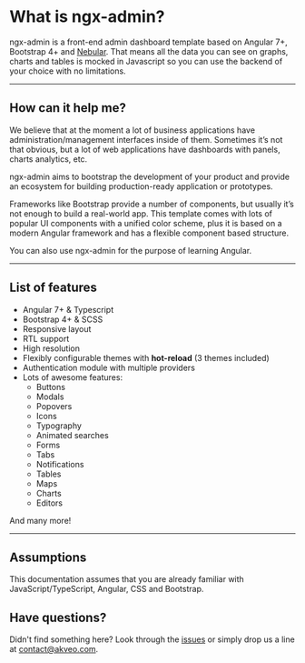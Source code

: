 # What is ngx-admin?

ngx-admin is a front-end admin dashboard template based on Angular 7+, Bootstrap 4+ and <a href="https://akveo.github.io/nebular/?utm_source=ngx_admin_landing&utm_medium=docs_getting_started" target="_blank">Nebular</a>. That means all the data you can see on graphs, charts and tables is mocked in Javascript so you can use the backend of your choice with no limitations.
<hr>

## How can it help me?

We believe that at the moment a lot of business applications have administration/management interfaces inside of them. Sometimes it’s not that obvious, but a lot of web applications have dashboards with panels, charts analytics, etc.


ngx-admin aims to bootstrap the development of your product and provide an ecosystem for building production-ready application or prototypes.

Frameworks like Bootstrap provide a number of components, but usually it’s not enough to build a real-world app. This template comes with lots of popular UI components with a unified color scheme, plus it is based on a modern Angular framework and has a flexible component based structure.

You can also use ngx-admin for the purpose of learning Angular.
<hr>

## List of features

- Angular 7+ & Typescript
- Bootstrap 4+ & SCSS
- Responsive layout
- RTL support
- High resolution
- Flexibly configurable themes with **hot-reload** (3 themes included)
- Authentication module with multiple providers
- Lots of awesome features:
  - Buttons
  - Modals
  - Popovers
  - Icons
  - Typography
  - Animated searches
  - Forms
  - Tabs
  - Notifications
  - Tables
  - Maps
  - Charts
  - Editors
  
And many more!
<hr>

## Assumptions

This documentation assumes that you are already familiar with JavaScript/TypeScript, Angular, CSS and Bootstrap.

## Have questions?
Didn't find something here? Look through the <a href="https://github.com/akveo/ngx-admin/issues" target="_blank">issues</a> or simply drop us a line at <a href="mailto:contact@akveo.com">contact@akveo.com</a>.
